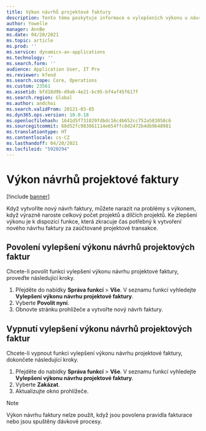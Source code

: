 ```yaml
---
title: Výkon návrhů projektové faktury
description: Tento téma poskytuje informace o vylepšeních výkonu u návrhů projektových faktur.
author: Yowelle
manager: AnnBe
ms.date: 04/20/2021
ms.topic: article
ms.prod: ''
ms.service: dynamics-ax-applications
ms.technology: ''
ms.search.form: ''
audience: Application User, IT Pro
ms.reviewer: kfend
ms.search.scope: Core, Operations
ms.custom: 23561
ms.assetid: bfd18d9b-d9a6-4e21-bc95-bf4af45f617f
ms.search.region: Global
ms.author: andchoi
ms.search.validFrom: 20121-03-05
ms.dyn365.ops.version: 10.0.18
ms.openlocfilehash: 1641d5f731029fdbdc16c4b652cc752a583058c6
ms.sourcegitcommit: 68d52fc983861114e654ffc8d2472b4db9b48981
ms.translationtype: HT
ms.contentlocale: cs-CZ
ms.lasthandoff: 04/20/2021
ms.locfileid: "5920294"
---
```

# <a name="project-invoice-proposal-performance"></a>Výkon návrhů projektové faktury

[!include [banner](../includes/banner.md)]

Když vytvoříte nový návrh faktury, můžete narazit na problémy s výkonem, když výrazně naroste celkový počet projektů a dílčích projektů. Ke zlepšení výkonu je k dispozici funkce, která zkracuje čas potřebný k vytvoření nového návrhu faktury za zaúčtované projektové transakce.

## <a name="enable-project-invoice-proposal-performance-enhancement"></a>Povolení vylepšení výkonu návrhů projektových faktur
Chcete-li povolit funkci vylepšení výkonu návrhu projektové faktury, proveďte následující kroky.

1.  Přejděte do nabídky **Správa funkcí** > **Vše**. V seznamu funkcí vyhledejte **Vylepšení výkonu návrhu projektové faktury**.
2.  Vyberte **Povolit nyní**.
3.  Obnovte stránku prohlížeče a vytvořte nový návrh faktury.

## <a name="turn-off-project-invoice-proposal-performance-enhancement"></a>Vypnutí vylepšení výkonu návrhů projektových faktur
Chcete-li vypnout funkci vylepšení výkonu návrhu projektové faktury, dokončete následující kroky.

1.  Přejděte do nabídky **Správa funkcí** > **Vše**. V seznamu funkcí vyhledejte **Vylepšení výkonu návrhu projektové faktury**.
2.  Vyberte **Zakázat**.
3.  Aktualizujte okno prohlížeče.

> [!NOTE]
> Výkon návrhu faktury nelze použít, když jsou povolena pravidla fakturace nebo jsou spuštěny dávkové procesy.
